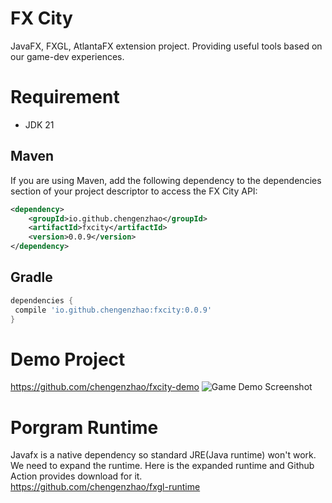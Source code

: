 # FX City

JavaFX, FXGL, AtlantaFX extension project. Providing useful tools based on our game-dev experiences.  

# Requirement

* JDK 21

## Maven
If you are using Maven, add the following dependency to the dependencies section of your project descriptor to access the FX City API:
```xml
<dependency>
    <groupId>io.github.chengenzhao</groupId>
    <artifactId>fxcity</artifactId>
    <version>0.0.9</version>
</dependency>
```

## Gradle
```groovy
dependencies {
 compile 'io.github.chengenzhao:fxcity:0.0.9'
}

```

# Demo Project
https://github.com/chengenzhao/fxcity-demo
![Game Demo Screenshot](https://github.com/chengenzhao/fxcity-demo/assets/5525436/70be792b-d454-4613-8280-60ca8e9c6335)
# Porgram Runtime
Javafx is a native dependency so standard JRE(Java runtime) won't work. We need to expand the runtime.
Here is the expanded runtime and Github Action provides download for it.  
https://github.com/chengenzhao/fxgl-runtime
